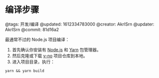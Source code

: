 # 编译步骤

@tags: 开发/编译
@updated: 1612334783000
@creator: AkrISrn
@updater: AkrISrn
@commit: 81d16a2

最通常不过的 Node.js 项目编译：

1. 首先确认你安装有 [Node.js](https://nodejs.org/zh-cn/download/) 和 [Yarn](https://yarnpkg.com/getting-started/install) 包管理器。
1. 然后克隆或下载 [v-no](https://github.com/akrisrn/v-no) 项目仓库到本地。
1. 进入项目目录，执行：

```shell
yarn && yarn build
```
